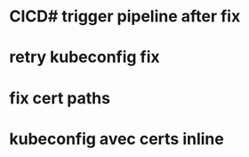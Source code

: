 # CICD# trigger pipeline after fix
# retry kubeconfig fix
# fix cert paths
# kubeconfig avec certs inline
